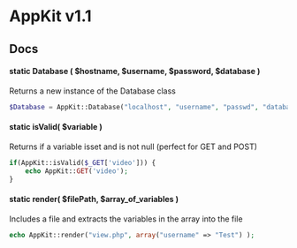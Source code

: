 AppKit v1.1
===========

## Docs

#### static Database ( $hostname, $username, $password, $database )
Returns a new instance of the Database class
```php
$Database = AppKit::Database("localhost", "username", "passwd", "database_name");
```

#### static isValid( $variable )
Returns if a variable isset and is not null (perfect for GET and POST)
```php
if(AppKit::isValid($_GET['video'])) {
	echo AppKit::GET('video');
}
```

#### static render( $filePath, $array_of_variables )
Includes a file and extracts the variables in the array into the file
```php
echo AppKit::render("view.php", array("username" => "Test") );
```



